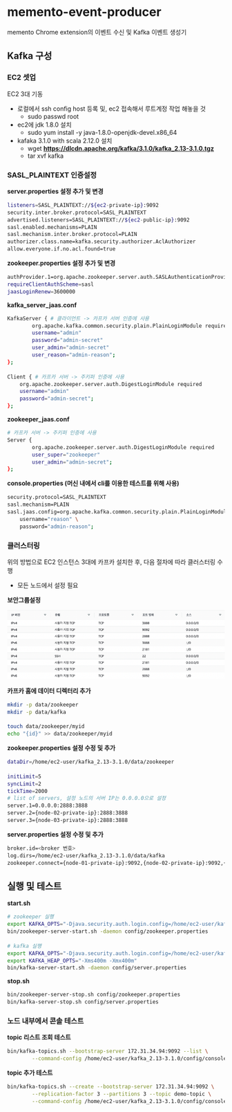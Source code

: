 # memento-event-producer
memento Chrome extension의 이벤트 수신 및 Kafka 이벤트 생성기

## Kafka 구성

### EC2 셋업

EC2 3대 기동

- 로컬에서 ssh config host 등록 및, ec2 접속해서 루트계정 작업 해놓을 것
    - sudo passwd root
- ec2에 jdk 1.8.0 설치
    - sudo yum install -y java-1.8.0-openjdk-devel.x86_64
- kafaka 3.1.0 with scala 2.12.0 설치
    - wget **https://dlcdn.apache.org/kafka/3.1.0/kafka_2.13-3.1.0.tgz**
    - tar xvf kafka

### SASL_PLAINTEXT 인증설정

**server.properties 설정 추가 및 변경**

```bash
listeners=SASL_PLAINTEXT://${ec2-private-ip}:9092
security.inter.broker.protocol=SASL_PLAINTEXT
advertised.listeners=SASL_PLAINTEXT://${ec2-public-ip}:9092
sasl.enabled.mechanisms=PLAIN
sasl.mechanism.inter.broker.protocol=PLAIN
authorizer.class.name=kafka.security.authorizer.AclAuthorizer
allow.everyone.if.no.acl.found=true
```

**zookeeper.properties 설정 추가 및 변경**

```bash
authProvider.1=org.apache.zookeeper.server.auth.SASLAuthenticationProvider
requireClientAuthScheme=sasl
jaasLoginRenew=3600000
```

**kafka_server_jaas.conf**

```bash
KafkaServer { # 클라이언트 -> 카프카 서버 인증에 사용
        org.apache.kafka.common.security.plain.PlainLoginModule required
        username="admin"
        password="admin-secret"
        user_admin="admin-secret"
        user_reason="admin-reason";
};

Client { # 카프카 서버 -> 주키퍼 인증에 사용
    org.apache.zookeeper.server.auth.DigestLoginModule required
    username="admin"
    password="admin-secret";
};
```

**zookeeper_jaas.conf**

```bash
# 카프카 서버 -> 주키퍼 인증에 사용
Server {
        org.apache.zookeeper.server.auth.DigestLoginModule required
        user_super="zookeeper"
        user_admin="admin-secret";
};
```

**console.properties (머신 내에서 cli를 이용한 테스트를 위해 사용)**

```bash
security.protocol=SASL_PLAINTEXT
sasl.mechanism=PLAIN
sasl.jaas.config=org.apache.kafka.common.security.plain.PlainLoginModule required \
    username="reason" \
    password="admin-reason";
```

### 클러스터링

위의 방법으로 EC2 인스턴스 3대에 카프카 설치한 후, 다음 절차에 따라 클러스터링 수행

- 모든 노드에서 설정 필요

**보안그룹설정**

![Untitled](security-group.png)

**카프카 홈에 데이터 디렉터리 추가**

```bash
mkdir -p data/zookeeper
mkdir -p data/kafka

touch data/zookeeper/myid
echo "{id}" >> data/zookeeper/myid
```

**zookeeper.properties 설정 수정 및 추가**

```bash
dataDir=/home/ec2-user/kafka_2.13-3.1.0/data/zookeeper

initLimit=5
syncLimit=2
tickTime=2000
# list of servers, 설정 노드의 서버 IP는 0.0.0.0으로 설정
server.1=0.0.0.0:2888:3888
server.2={node-02-private-ip}:2888:3888
server.3={node-03-private-ip}:2888:3888
```

**server.properties 설정 수정 및 추가**

```bash
broker.id=<broker 번호>
log.dirs=/home/ec2-user/kafka_2.13-3.1.0/data/kafka
zookeeper.connect={node-01-private-ip}:9092,{node-02-private-ip}:9092,{node-03-private-ip}:9092
```

## 실행 및 테스트

**start.sh**

```bash
# zookeeper 실행
export KAFKA_OPTS="-Djava.security.auth.login.config=/home/ec2-user/kafka_2.13-3.1.0/config/jaas/zookeeper_jaas.conf"
bin/zookeeper-server-start.sh -daemon config/zookeeper.properties

# kafka 실행
export KAFKA_OPTS="-Djava.security.auth.login.config=/home/ec2-user/kafka_2.13-3.1.0/config/jaas/kafka_server_jaas.conf"
export KAFKA_HEAP_OPTS="-Xms400m -Xmx400m"
bin/kafka-server-start.sh -daemon config/server.properties
```

**stop.sh**

```bash
bin/zookeeper-server-stop.sh config/zookeeper.properties
bin/kafka-server-stop.sh config/server.properties
```

### 노드 내부에서 콘솔 테스트

**topic 리스트 조회 테스트**

```bash
bin/kafka-topics.sh --bootstrap-server 172.31.34.94:9092 --list \
		--command-config /home/ec2-user/kafka_2.13-3.1.0/config/console/config.properties
```

**topic 추가 테스트**

```bash
bin/kafka-topics.sh --create --bootstrap-server 172.31.34.94:9092 \
		--replication-factor 3 --partitions 3 --topic demo-topic \
		--command-config /home/ec2-user/kafka_2.13-3.1.0/config/console/config.properties
```